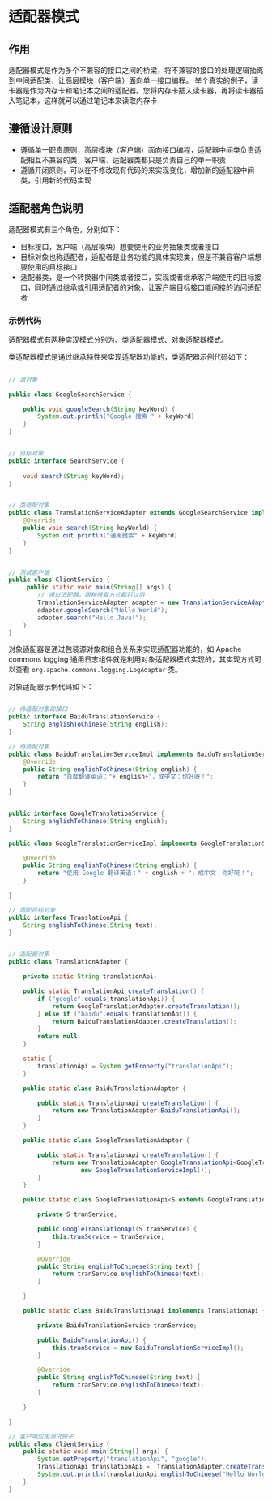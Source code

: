 # 适配器模式

## 作用

适配器模式是作为多个不兼容的接口之间的桥梁，将不兼容的接口的处理逻辑抽离到中间适配类，让高层模块（客户端）面向单一接口编程。
举个真实的例子，读卡器是作为内存卡和笔记本之间的适配器。您将内存卡插入读卡器，再将读卡器插入笔记本，这样就可以通过笔记本来读取内存卡


## 遵循设计原则

- 遵循单一职责原则，高层模块（客户端）面向接口编程，适配器中间类负责适配相互不兼容的类，客户端、适配器类都只是负责自己的单一职责
- 遵循开闭原则，可以在不修改现有代码的来实现变化，增加新的适配器中间类，引用新的代码实现

## 适配器角色说明

适配器模式有三个角色，分别如下：
- 目标接口，客户端（高层模块）想要使用的业务抽象类或者接口
- 目标对象也称适配者，适配者是业务功能的具体实现类，但是不兼容客户端想要使用的目标接口
- 适配器类，是一个转换器中间类或者接口，实现或者继承客户端使用的目标接口，同时通过继承或引用适配者的对象，让客户端目标接口能间接的访问适配者


### 示例代码

适配器模式有两种实现模式分别为、类适配器模式、对象适配器模式。

类适配器模式是通过继承特性来实现适配器功能的，类适配器示例代码如下：

```java
 
// 源对象

public class GoogleSearchService {

	public void googleSearch(String keyWord) {
		System.out.println("Google 搜索 " + keyWord)
	}
}


// 目标对象
public interface SearchService {
    
    void search(String keyWord);
}


// 类适配对象
public class TranslationServiceAdapter extends GoogleSearchService implements SearchService {
    @Override
  	public void search(String keyWorld) {
		System.out.println("通用搜索" + keyWord)
	}
}


// 测试客户端
public class ClientService {
     public static void main(String[] args) {
        // 通过适配器，两种搜索方式都可以用
        TranslationServiceAdapter adapter = new TranslationServiceAdapter();
        adapter.googleSearch("Hello World");
        adapter.search("Hello Java!");
    }
}

```


对象适配器是通过包装源对象和组合关系来实现适配器功能的，如 Apache commons logging 通用日志组件就是利用对象适配器模式实现的，其实现方式可以查看 `org.apache.commons.logging.LogAdapter` 类。

对象适配器示例代码如下：

```java

// 待适配对象的接口
public interface BaiduTranslationService {
	String englishToChinese(String english);
}

// 待适配对象
public class BaiduTranslationServiceImpl implements BaiduTranslationService {
	@Override
	public String englishToChinese(String english) {
		return "百度翻译英语："+ english+"，成中文：你好呀！";
	}
}


public interface GoogleTranslationService {
	String englishToChinese(String english);
}

public class GoogleTranslationServiceImpl implements GoogleTranslationService {

	@Override
	public String englishToChinese(String english) {
		return "使用 Google 翻译英语：" + english + "，成中文：你好呀！";
	}

}

// 适配目标对象
public interface TranslationApi {
	String englishToChinese(String text);
}


// 适配器对象
public class TranslationAdapter {

	private static String translationApi;

	public static TranslationApi createTranslation() {
		if ("google".equals(translationApi)) {
			return GoogleTranslationAdapter.createTranslation();
		} else if ("baidu".equals(translationApi)) {
			return BaiduTranslationAdapter.createTranslation();
		}
		return null;
	}

	static {
		translationApi = System.getProperty("translationApi");
	}

	public static class BaiduTranslationAdapter {

		public static TranslationApi createTranslation() {
			return new TranslationAdapter.BaiduTranslationApi();
		}
	}

	public static class GoogleTranslationAdapter {

		public static TranslationApi createTranslation() {
			return new TranslationAdapter.GoogleTranslationApi<GoogleTranslationService>(
					new GoogleTranslationServiceImpl());
		}
	}

	public static class GoogleTranslationApi<S extends GoogleTranslationService> implements TranslationApi {

		private S tranService;

		public GoogleTranslationApi(S tranService) {
			this.tranService = tranService;
		}

		@Override
		public String englishToChinese(String text) {
			return tranService.englishToChinese(text);
		}

	}

	public static class BaiduTranslationApi implements TranslationApi {

		private BaiduTranslationService tranService;

		public BaiduTranslationApi() {
			this.tranService = new BaiduTranslationServiceImpl();
		}

		@Override
		public String englishToChinese(String text) {
			return tranService.englishToChinese(text);
		}

	}

}

// 客户端应用测试例子
public class ClientService {
	public static void main(String[] args) {
		System.setProperty("translationApi", "google");
		TranslationApi translationApi =  TranslationAdapter.createTranslation();
		System.out.println(translationApi.englishToChinese("Hello World"));;
	}
}



```